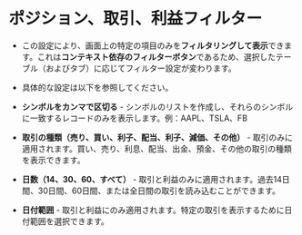 # **ポジション、取引、利益フィルター**

- この設定により、画面上の特定の項目のみを**フィルタリングして表示**できます。これは**コンテキスト依存のフィルターボタン**であるため、選択したテーブル（およびタブ）に応じてフィルター設定が変わります。
- 具体的な設定は以下を参照してください。

- **シンボルをカンマで区切る** - シンボルのリストを作成し、それらのシンボルに一致するレコードのみを表示します。例：AAPL、TSLA、FB
- **取引の種類（売り、買い、利子、配当、利子、減価、その他）** - 取引のみに適用されます。買い、売り、利息、配当、出金、預金、その他の取引の種類を表示できます。
- **日数（14、30、60、すべて）** - 取引と利益のみに適用されます。過去14日間、30日間、60日間、または全日間の取引を読み込むことができます。
- **日付範囲** - 取引と利益にのみ適用されます。特定の取引を表示するために日付範囲を選択できます。

